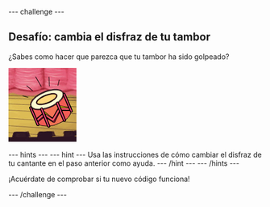 \--- challenge \---

## Desafío: cambia el disfraz de tu tambor

¿Sabes como hacer que parezca que tu tambor ha sido golpeado?

![captura de pantalla](images/band-drum-final.png)

\--- hints \--- \--- hint \--- Usa las instrucciones de cómo cambiar el disfraz de tu cantante en el paso anterior como ayuda. \--- /hint \--- \--- /hints \---

¡Acuérdate de comprobar si tu nuevo código funciona!

\--- /challenge \---